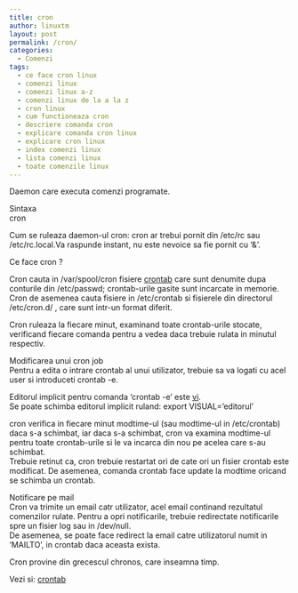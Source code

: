 ```yaml
---
title: cron
author: linuxtm
layout: post
permalink: /cron/
categories:
  - Comenzi
tags:
  - ce face cron linux
  - comenzi linux
  - comenzi linux a-z
  - comenzi linux de la a la z
  - cron linux
  - cum functioneaza cron
  - descriere comanda cron
  - explicare comanda cron linux
  - explicare cron linux
  - index comenzi linux
  - lista comenzi linux
  - toate comenzile linux
---
```

Daemon care executa comenzi programate.

Sintaxa  
cron

Cum se ruleaza daemon-ul cron: cron ar trebui pornit din /etc/rc sau /etc/rc.local.Va raspunde instant, nu este nevoice sa fie pornit cu &#8216;&&#8217;.

Ce face cron ?

Cron cauta in /var/spool/cron fisiere [crontab][1] care sunt denumite dupa conturile din /etc/passwd; crontab-urile gasite sunt incarcate in memorie. Cron de asemenea cauta fisiere in /etc/crontab si fisierele din directorul /etc/cron.d/ , care sunt intr-un format diferit.

Cron ruleaza la fiecare minut, examinand toate crontab-urile stocate, verificand fiecare comanda pentru a vedea daca trebuie rulata in minutul respectiv.

Modificarea unui cron job  
Pentru a edita o intrare crontab al unui utilizator, trebuie sa va logati cu acel user si introduceti crontab -e.

Editorul implicit pentru comanda &#8216;crontab -e&#8217; este [vi][2].  
Se poate schimba editorul implicit ruland: export VISUAL=&#8217;editorul&#8217;

cron verifica in fiecare minut modtime-ul (sau modtime-ul in /etc/crontab) daca s-a schimbat, iar daca s-a schimbat, cron va examina modtime-ul pentru toate crontab-urile si le va incarca din nou pe acelea care s-au schimbat.  
Trebuie retinut ca, cron trebuie restartat ori de cate ori un fisier crontab este modificat. De asemenea, comanda crontab face update la modtime oricand se schimba un crontab.

Notificare pe mail  
Cron va trimite un email catr utilizator, acel email continand rezultatul comenzilor rulate. Pentru a opri notificarile, trebuie redirectate notificarile spre un fisier log sau in /dev/null.  
De asemenea, se poate face redirect la email catre utilizatorul numit in &#8216;MAILTO&#8217;, in crontab daca aceasta exista.

Cron provine din grecescul chronos, care inseamna timp.

Vezi si: [crontab][1]

 [1]: http://linuxtm.ro/crontab
 [2]: http://linuxtm.ro/vi